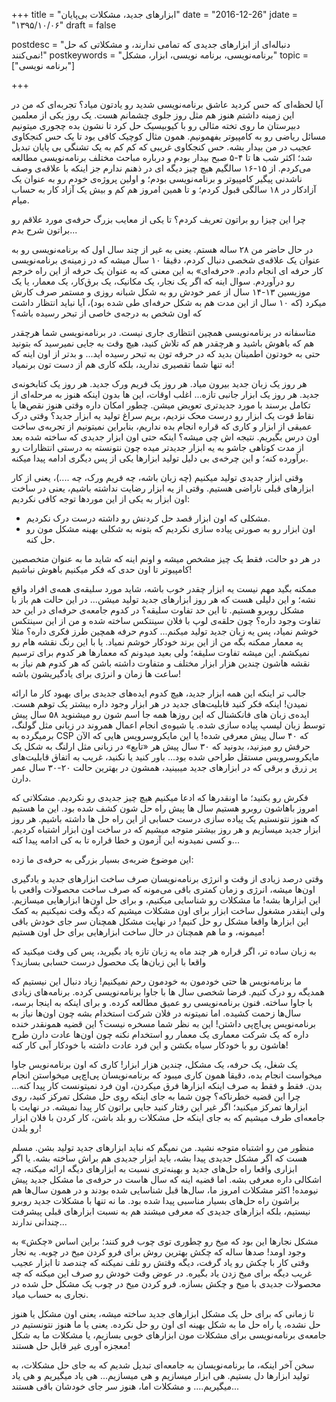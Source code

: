 +++
title = "ابزارهای جدید، مشکلات بی‌پایان"
date  = "2016-12-26"
jdate = "۱۳۹۵/۱۰/۰۶"
draft = false

postdesc = "دنباله‌ای از ابزارهای جدیدی که تمامی ندارند، و مشکلاتی که حل نمی‌کنند!"
postkeywords = "برنامه‌نویسی، برنامه نویسی، ابزار، مشکل"
topic = ["برنامه نویسی"]

+++


آیا لحظه‌ای که حس کردید عاشق برنامه‌نویسی شدید رو یادتون میاد؟ تجربه‌ای که من در این زمینه داشتم هنوز هم مثل روز جلوی چشمانم هست. یک روز یکی از معلمین دبیرستان ما روی تخته مثالی رو با کیوبیسیک حل کرد تا نشون بده چجوری میتونیم مسائل ریاضی رو به کامپیوتر بفهمونیم. همون مثال کوچیک کافی بود تا یک حس کنجکاوی عجیب در من بیدار بشه. حس کنجکاوی غریبی که کم کم به یک تشنگی بی پایان تبدیل شد؛ اکثر شب ها تا ۴-۵ صبح بیدار بودم و درباره مباحث مختلف برنامه‌نویسی مطالعه می‌کردم. از ۱۵-۱۶ سالگیم هیچ چیز دیگه ای در ذهنم ندارم جز اینکه با علاقه‌ی وصف ناشدنی پیگیر کامپیوتر و برنامه‌نویسی بودم؛ و اولین پروژه‌ی خودم رو به عنوان یک آزادکار در ۱۸ سالگی قبول کردم؛ و تا همین امروز هم کم و بیش یک آزاد کار به حساب میام.

چرا این چیزا رو براتون تعریف کردم؟ تا یکی از معایب بزرگ حرفه‌ی مورد علاقم رو براتون شرح بدم...

در حال حاضر من ۲۸ ساله هستم. یعنی به غیر از چند سال اول که برنامه‌نویسی رو به عنوان یک علاقه‌ی شخصی دنبال کردم، دقیقا ۱۰ سال میشه که در زمینه‌ی برنامه‌نویسی کار حرفه ای انجام دادم. «حرفه‌ای» به این معنی که به عنوان یک حرفه از این راه خرجم رو درآوردم. سوال اینه که اگر یک نجار، یک مکانیک، یک برق‌کار، یک معمار، یا یک موزیسین ۱۳-۱۴ سال از عمر خودش رو به شکل شبانه روزی و مستمر صرف کارش میکرد (که ۱۰ سال از این مدت هم به شکل حرفه‌ای طی شده بود)، آیا نباید انتظار داشت که اون شخص به درجه‌ی خاصی از تبحر رسیده باشه؟

متاسفانه در برنامه‌نویسی همچین انتظاری جاری نیست. در برنامه‌نویسی شما هرچقدر هم که باهوش باشید و هرچقدر هم که تلاش کنید، هیچ وقت به جایی نمیرسید که بتونید حتی به خودتون اطمینان بدید که در حرفه‌ تون به تبحر رسیده اید... و بدتر از اون اینه که نه تنها شما تقصیری ندارید، بلکه کاری هم از دست تون برنمیاد!

هر روز یک زبان جدید بیرون میاد. هر روز یک فریم ورک جدید. هر روز یک کتابخونه‌ی جدید. هر روز یک ابزار جانبی تازه... اغلب اوقات، این ها بدون اینکه هنوز به مرحله‌ای از تکامل برسند با مورد جدیدتری تعویض میشن. چطور امکان داره  وقتی هنوز نقص‌ها یا نقاط قوت یک ابزار رو درست محک نزدیم، بریم سراغ تولید یه ابزار جدید؟ وقتی درک عمیقی از ابزار و کاری که قراره انجام بده نداریم، بنابراین نمیتونیم از تجربه‌ی ساخت اون درس بگیریم. نتیجه اش چی میشه؟ اینکه حتی اون ابزار جدیدی که ساخته شده بعد از مدت کوتاهی جاشو به یه ابزار جدیدتر میده چون نتونسته به درستی انتظارات رو برآورده کنه؛ و این چرخه‌ی بی دلیل تولید ابزارها یکی از پس دیگری ادامه پیدا میکنه.

وقتی ابزار جدیدی تولید میکنیم (چه زبان باشه، چه فریم ورک، چه ....)، یعنی از کار ابزارهای قبلی ناراضی هستیم. وقتی از یه ابزار رضایت نداشته باشیم، یعنی در ساخت اون ابزار به یکی از این موردها توجه کافی نکردیم:

- مشکلی که اون ابزار قصد حل کردنش رو داشته درست درک نکردیم.
- اون ابزار رو به صورتی پیاده سازی نکردیم که بتونه به شکلی بهینه مشکل مون رو حل کنه.

در هر دو حالت، فقط یک چیز مشخص میشه و اونم اینه که شاید ما به عنوان متخصصین کامپیوتر تا اون حدی که فکر میکنیم باهوش نباشیم!

ممکنه بگید مهم نیست یه ابزار چقدر خوب باشه، شاید مورد سلیقه‌ی همه‌ی افراد واقع نشه؛ و این دلیلی هست که هر روز ابزارهای جدید تولید میشن... در این حالت هم باز با مشکل روبرو هستیم. تا این حد تفاوت سلیقه؟ در کدوم جامعه‌ی حرفه‌ای در این حد تفاوت وجود داره؟  چون حلقه‌ی لوپ با فلان سینتکس ساخته شده و من از این سینتکس خوشم نمیاد، پس یه زبان جدید تولید میکنم... کدوم حرفه همچین طرز فکری داره؟ مثلا یه معمار ممکنه بگه من از این برند خودکار خوشم نمیاد. یا با این رنگ نقشه هام رو نمیکشم. این میشه تفاوت سلیقه؛ ولی بعید میدونم که معمارها هر کدوم برای ترسیم نقشه هاشون چندین هزار ابزار مختلف و متفاوت داشته باشن که هر کدوم هم نیاز به ساعت ها زمان و انرژی برای یادگیریشون باشه!

جالب تر اینکه این همه ابزار جدید، هیچ کدوم ایده‌های جدیدی برای بهبود کار ما ارائه نمیدن! اینکه فکر کنید قابلیت‌های جدید در هر ابزار وجود داره بیشتر یک توهم هست. ایده‌ی زبان های فانکشنال که این روزها همه جا اسم شون رو میشنوید ۵۸ سال پیش توسط زبان لیسپ پیاده سازی شده. یا شیوه‌ی انجام اعمال همروند در زبانی مثل گولنگ، برمیگرده به CSP که ۴۰ سال پیش معرفی شده! یا این مایکروسرویس هایی که الآن حرفش رو میزنید، بدونید که ۳۰ سال پیش هر «تابع» در زبانی مثل ارلنگ به شکل یک مایکروسرویس مستقل طراحی شده بود... باور کنید یا نکنید، غریب به اتفاق  قابلیت‌های پر زرق و برقی که در ابزارهای جدید میبینید، همشون در بهترین حالت ۲۰-۳۰ سال عمر دارن.

فکرش رو بکنید؛ ما اونقدرها که ادعا میکنیم هیچ چیز جدیدی رو نکردیم. مشکلاتی که امروز باهاشون روبرو هستیم سال ها پیش راه حل شون کشف شده بود. این ما هستیم که هنوز نتونستیم یک پیاده سازی درست حسابی از این راه حل ها داشته باشیم. هر روز ابزار جدید میسازیم و هر روز بیشتر متوجه میشیم که در ساخت اون ابزار اشتباه کردیم. و کسی نمیدونه این آزمون و خطا قراره تا به کی ادامه پیدا کنه...

این موضوع ضربه‌ی بسیار بزرگی به حرفه‌ی ما زده:

<span class="in-red">
وقتی درصد زیادی از وقت و انرژی برنامه‌نویسان صرف ساخت ابزارهای جدید و یادگیری اون‌ها میشه، انرژی و زمان کمتری باقی می‌مونه که صرف ساخت محصولات واقعی با این ابزارها بشه! ما مشکلات رو شناسایی میکنیم، و برای حل اون‌ها ابزارهایی میسازیم. ولی اینقدر مشغول ساخت ابزار برای اون مشکلات میشیم که دیگه وقت نمیکنیم به کمک این ابزارها واقعا مشکل رو حل کنیم! در نهایت مشکل همچنان سر جای خودش باقی میمونه، و ما هم همچنان در حال ساخت ابزارهایی برای حل اون هستیم!
</span>

به زبان ساده تر، اگر قراره هر چند ماه یه زبان تازه یاد بگیرید، پس کی وقت میکنید که واقعا با این زبان‌ها یک محصول درست حسابی بسازید؟

ما برنامه‌نویس ها حتی خودمون به خودمون رحم نمیکنیم! زیاد دنبال این نیستیم که همدیگه رو درک کنیم. فرضا شخصی سال ها با جاوا برنامه‌نویسی کرده. برنامه‌های زیادی با جاوا ساخته. فنون برنامه‌نویسی رو عمیق مطالعه کرده. و برای اینکه به اینجا برسه، سال‌ها زحمت کشیده. اما نمیتونه در فلان شرکت استخدام بشه چون اون‌ها نیاز به برنامه‌نویس پی‌اچ‌پی داشتن! این به نظر شما مسخره نیست؟ این قضیه همونقدر خنده داره که یک شرکت معماری یک معمار رو استخدام نکنه چون اون‌ها عادت دارن طرح هاشون رو با خودکار سیاه بکشن و این فرد عادت داشته با خودکار آبی کار کنه!

یک شغل، یک حرفه، یک مشکل، چندین هزار ابزار! کاری که اون برنامه‌نویس جاوا میخواست انجام بده، دقیقا همون کاری میبود که برنامه‌نویسان پی‌اچ‌پی میخواستن انجام بدن. فقط و فقط به صرف اینکه ابزارها فرق میکردن، اون فرد نمیتونست کار پیدا کنه... چرا این قضیه خطرناکه؟ چون شما به جای اینکه روی حل مشکل تمرکز کنید، روی ابزارها تمرکز میکنید؛ اگر غیر این رفتار کنید جایی براتون کار پیدا نمیشه. در نهایت با جامعه‌ای طرف میشیم که به جای اینکه حل مشکلات رو بلد باشن، کار کردن با فلان ابزار رو بلدن!

منظور من رو اشتباه متوجه نشید. من نمیگم که نباید ابزارهای جدید تولید بشن. مسلم هست که اگر مشکل جدیدی پیدا بشه، باید ابزار جدیدی هم براش ساخته بشه. یا اگر ابزاری واقعا راه حل‌های جدید و بهینه‌تری نسبت به ابزارهای دیگه ارائه میکنه، چه اشکالی داره معرفی بشه. اما قضیه اینه که سال هاست در حرفه‌ی ما مشکل جدید پیش نیومده! اکثر مشکلات امروز ما، سال‌ها قبل شناسایی شده بودند و در همون سال‌ها هم براشون راه حل‌های بسیار مناسبی پیدا شده بود. ما نه تنها با مشکلات جدید روبرو نیستیم، بلکه ابزارهای جدیدی که معرفی میشند هم به نسبت ابزارهای قبلی پیشرفت چندانی ندارند...

مشکل نجارها این بود که میخ رو چطوری توی چوب فرو کنند؛ براین اساس «چکش» به وجود اومد! صدها ساله که چکش بهترین روش برای فرو کردن میخ در چوبه. یه نجار وقتی کار با چکش رو یاد گرفت، دیگه وقتش رو تلف نمیکنه که چندصد تا ابزار عجیب غریب دیگه برای میخ زدن یاد بگیره. در عوض وقت خودش رو صرف این میکنه که چه محصولات جدیدی با میخ و چکش بسازه. فرو کردن میخ در چوب یک مشکل حل شده در نجاری به حساب میاد.

تا زمانی که برای حل یک مشکل ابزارهای جدید ساخته میشه، یعنی اون مشکل یا هنوز حل نشده، یا راه حل ما به  شکل بهینه ای اون رو حل نکرده. یعنی یا ما هنوز نتونستیم در جامعه‌ی برنامه‌نویسی برای مشکلات مون ابزارهای خوبی بسازیم، یا مشکلات ما به شکل معجزه آوری غیر قابل حل هستند!

سخن آخر اینکه، ما برنامه‌نویسان به جامعه‌ای تبدیل شدیم که به جای حل مشکلات، به تولید ابزارها دل بستیم. هی ابزار میسازیم و هی میسازیم... هی یاد میگیریم و هی یاد میگیریم.... و مشکلات اما، هنوز سر جای خودشان باقی هستند...
